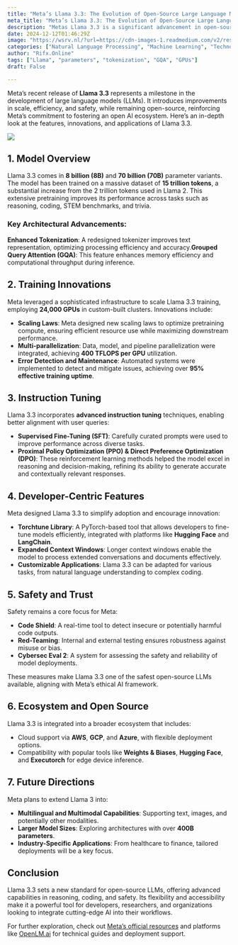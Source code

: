 ```yaml
---
title: "Meta’s Llama 3.3: The Evolution of Open-Source Large Language Models"
meta_title: "Meta’s Llama 3.3: The Evolution of Open-Source Large Language Models"
description: "Metas Llama 3.3 is a significant advancement in open-source large language models (LLMs), featuring 8B and 70B parameter variants trained on 15 trillion tokens. Key innovations include enhanced tokenization, Grouped Query Attention (GQA), and advanced instruction tuning. The model leverages a sophisticated training infrastructure with 24,000 GPUs and integrates safety features like Code Shield and Red-Teaming. Llama 3.3 supports developer-centric tools, expanded context windows, and customizable applications, making it a versatile tool for various tasks. Meta plans to enhance multilingual and multimodal capabilities, explore larger model sizes, and develop industry-specific applications."
date: 2024-12-12T01:46:29Z
image: "https://wsrv.nl/?url=https://cdn-images-1.readmedium.com/v2/resize:fit:800/1*1cozeIqfIO8fACB4wQ1SWw.png"
categories: ["Natural Language Processing", "Machine Learning", "Technology/Web"]
author: "Rifx.Online"
tags: ["Llama", "parameters", "tokenization", "GQA", "GPUs"]
draft: False

---
```





Meta’s recent release of **Llama 3\.3** represents a milestone in the development of large language models (LLMs). It introduces improvements in scale, efficiency, and safety, while remaining open\-source, reinforcing Meta’s commitment to fostering an open AI ecosystem. Here’s an in\-depth look at the features, innovations, and applications of Llama 3\.3\.



![](https://wsrv.nl/?url=https://cdn-images-1.readmedium.com/v2/resize:fit:800/1*-llWpUCK5QzvuK-kh-2FCw.png)


## 1\. Model Overview

Llama 3\.3 comes in **8 billion (8B)** and **70 billion (70B)** parameter variants. The model has been trained on a massive dataset of **15 trillion tokens**, a substantial increase from the 2 trillion tokens used in Llama 2\. This extensive pretraining improves its performance across tasks such as reasoning, coding, STEM benchmarks, and trivia.


### Key Architectural Advancements:

**Enhanced Tokenization**: A redesigned tokenizer improves text representation, optimizing processing efficiency and accuracy.**Grouped Query Attention (GQA)**: This feature enhances memory efficiency and computational throughput during inference.


## 2\. Training Innovations

Meta leveraged a sophisticated infrastructure to scale Llama 3\.3 training, employing **24,000 GPUs** in custom\-built clusters. Innovations include:

* **Scaling Laws**: Meta designed new scaling laws to optimize pretraining compute, ensuring efficient resource use while maximizing downstream performance.
* **Multi\-parallelization**: Data, model, and pipeline parallelization were integrated, achieving **400 TFLOPS per GPU** utilization.
* **Error Detection and Maintenance**: Automated systems were implemented to detect and mitigate issues, achieving over **95% effective training uptime**.


## 3\. Instruction Tuning

Llama 3\.3 incorporates **advanced instruction tuning** techniques, enabling better alignment with user queries:

* **Supervised Fine\-Tuning (SFT)**: Carefully curated prompts were used to improve performance across diverse tasks.
* **Proximal Policy Optimization (PPO) \& Direct Preference Optimization (DPO)**: These reinforcement learning methods helped the model excel in reasoning and decision\-making, refining its ability to generate accurate and contextually relevant responses.


## 4\. Developer\-Centric Features

Meta designed Llama 3\.3 to simplify adoption and encourage innovation:

* **Torchtune Library**: A PyTorch\-based tool that allows developers to fine\-tune models efficiently, integrated with platforms like **Hugging Face** and **LangChain**.
* **Expanded Context Windows**: Longer context windows enable the model to process extended conversations and documents effectively.
* **Customizable Applications**: Llama 3\.3 can be adapted for various tasks, from natural language understanding to complex coding.


## 5\. Safety and Trust

Safety remains a core focus for Meta:

* **Code Shield**: A real\-time tool to detect insecure or potentially harmful code outputs.
* **Red\-Teaming**: Internal and external testing ensures robustness against misuse or bias.
* **Cybersec Eval 2**: A system for assessing the safety and reliability of model deployments.

These measures make Llama 3\.3 one of the safest open\-source LLMs available, aligning with Meta’s ethical AI framework.


## 6\. Ecosystem and Open Source

Llama 3\.3 is integrated into a broader ecosystem that includes:

* Cloud support via **AWS**, **GCP**, and **Azure**, with flexible deployment options.
* Compatibility with popular tools like **Weights \& Biases**, **Hugging Face**, and **Executorch** for edge device inference.


## 7\. Future Directions

Meta plans to extend Llama 3 into:

* **Multilingual and Multimodal Capabilities**: Supporting text, images, and potentially other modalities.
* **Larger Model Sizes**: Exploring architectures with over **400B parameters**.
* **Industry\-Specific Applications**: From healthcare to finance, tailored deployments will be a key focus.


## Conclusion

Llama 3\.3 sets a new standard for open\-source LLMs, offering advanced capabilities in reasoning, coding, and safety. Its flexibility and accessibility make it a powerful tool for developers, researchers, and organizations looking to integrate cutting\-edge AI into their workflows.

For further exploration, check out [Meta’s official resources](https://ai.meta.com) and platforms like [OpenLM.ai](https://openlm.ai) for technical guides and deployment support.


